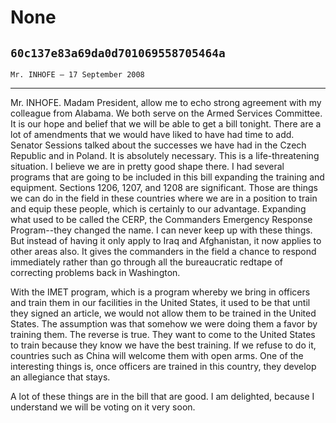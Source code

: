 # None
## `60c137e83a69da0d701069558705464a`
`Mr. INHOFE — 17 September 2008`

---


Mr. INHOFE. Madam President, allow me to echo strong agreement with 
my colleague from Alabama. We both serve on the Armed Services 
Committee. It is our hope and belief that we will be able to get a bill 
tonight. There are a lot of amendments that we would have liked to have 
had time to add. Senator Sessions talked about the successes we have 
had in the Czech Republic and in Poland. It is absolutely necessary. 
This is a life-threatening situation. I believe we are in pretty good 
shape there. I had several programs that are going to be included in 
this bill expanding the training and equipment. Sections 1206, 1207, 
and 1208 are significant. Those are things we can do in the field in 
these countries where we are in a position to train and equip these 
people, which is certainly to our advantage. Expanding what used to be 
called the CERP, the Commanders Emergency Response Program--they 
changed the name. I can never keep up with these things. But instead of 
having it only apply to Iraq and Afghanistan, it now applies to other 
areas also. It gives the commanders in the field a chance to respond 
immediately rather than go through all the bureaucratic redtape of 
correcting problems back in Washington.

With the IMET program, which is a program whereby we bring in 
officers and train them in our facilities in the United States, it used 
to be that until they signed an article, we would not allow them to be 
trained in the United States. The assumption was that somehow we were 
doing them a favor by training them. The reverse is true. They want to 
come to the United States to train because they know we have the best 
training. If we refuse to do it, countries such as China will welcome 
them with open arms. One of the interesting things is, once officers 
are trained in this country, they develop an allegiance that stays.

A lot of these things are in the bill that are good. I am delighted, 
because I understand we will be voting on it very soon.
